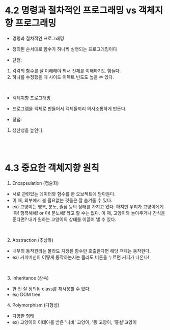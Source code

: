 # 4.2 명령과 절차적인 프로그래밍 vs 객체지향 프로그래밍

- 명령과 절차적인 프로그래밍

- 정의된 순서대로 함수가 하나씩 실행되는 프로그래밍이다

* 단점:

1. 각각의 함수를 잘 이해해야 되서 전체를 이해하기도 힘들다.
2. 하나를 수정했을 때 사이드 이펙트 빈도도 높을 수 있다.

 <br>

- 객체지향 프로그래밍

- 프로그램을 객체로 만들어서 객체들끼리 의사소통하게 만든다.

* 장점:

1. 생산성을 높인다.

 <br>

 <br>

# 4.3 중요한 객체지향 원칙

1. Encapsulation (캡슐화)

- 서로 관련있는 데이터와 함수를 한 오브젝트에 담아둔다.
- 이 때, 외부에서 볼 필요없는 것들은 잘 숨겨둘 수 있다.
- ex) 고양이는 행복, 분노, 슬픔 등의 상태를 가지고 있다. 하지만 우리가 고양이에게 '야! 행복해해! or 야! 분노해!'라고 할 수는 없다. 이 때, 고양이와 놀아주거나 간식을 준다면? 내가 원하는 고양이의 상태를 이끌어 낼 수 있다.

 <br>

2. Abstraction (추상화)

- 내부의 동작원리는 몰라도 지정된 함수만 호출한다면 해당 객체는 동작한다.
- ex) 커피머신이 어떻게 동작하는지는 몰라도 버튼을 누르면 커피가 나온다!

 <br>

3. Inheritance (상속)

- 한 번 잘 정의된 class를 재사용할 수 있다.
- ex) DOM tree
  <br>

4. Polymorphism (다형성)

- 다양한 형태
- ex) 고양이의 이데아를 받은 '나비' 고양이, '똥'고양이, '홍설'고양이

